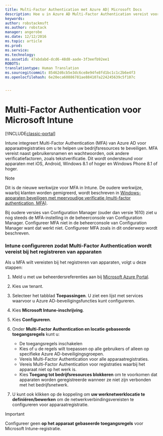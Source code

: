 ```yaml
---
title: Multi-Factor Authentication met Azure AD| Microsoft Docs
description: Hoe u in Azure AD Multi-Factor Authentication vereist voor apparaatregistratie.
keywords: 
author: robstackmsft
ms.author: robstack
manager: angerobe
ms.date: 12/12/2016
ms.topic: article
ms.prod: 
ms.service: 
ms.technology: 
ms.assetid: 47abdabd-dcd6-48d8-aade-3f3eefb92ee1
ROBOTS: 
translationtype: Human Translation
ms.sourcegitcommit: 85462d6cb5e3dc6ce8e94fe8fd1bc1c1c2b6e4f3
ms.openlocfilehash: 6e20eca60886781ae884107a224245639c5f107c


---
```


# <a name="multi-factor-authentication-for-microsoft-intune"></a>Multi-Factor Authentication voor Microsoft Intune

[!INCLUDE[classic-portal](../includes/classic-portal.md)]

Intune integreert Multi-Factor Authentication (MFA) van Azure AD voor apparaatregistraties om u te helpen uw bedrijfsresources te beveiligen. MFA vereist naast gebruikersnamen en wachtwoorden, ook andere verificatiefactoren, zoals tekstverificatie. Dit wordt ondersteund voor apparaten met iOS, Android, Windows 8.1 of hoger en Windows Phone 8.1 of hoger.

> [!NOTE]
>
> Dit is de nieuwe werkwijze voor MFA in Intune. De oudere werkwijze, waarbij klanten worden gemigreerd, wordt beschreven in [Windows-apparaten beveiligen met meervoudige verificatie (multi-factor authentication, MFA)](protect-windows-devices-with-multi-factor-authentication.md).
>
> Bij oudere versies van Configuration Manager (ouder dan versie 1610) ziet u nog steeds de MFA-instelling in de beheerconsole van Configuration Manager. Configureer MFA niet in de beheerconsole van Configuration Manager want dat werkt niet. Configureer MFA zoals in dit onderwerp wordt beschreven.

### <a name="configuring-intune-to-require-multi-factor-authentication-at-device-enrollment"></a>Intune configureren zodat Multi-Factor Authentication wordt vereist bij het registreren van apparaten
Als u MFA wilt vereisten bij het registreren van apparaten, volgt u deze stappen:

1. Meld u met uw beheerdersreferenties aan bij [Microsoft Azure Portal](https://manage.windowsazure.com).
2. Kies uw tenant.
2. Selecteer het tabblad **Toepassingen**. U ziet een lijst met services waarvoor u Azure AD-beveiligingsfuncties kunt configureren.
3. Kies **Microsoft Intune-inschrijving**.
4. Kies **Configureren**. 
5. Onder **Multi-Factor Authentication en locatie gebaseerde toegangsregels** kunt u:
    
    -  De toegangsregels inschakelen
    -  Kies of u de regels wilt toepassen op alle gebruikers of alleen op specifieke Azure AD-beveiligingsgroepen.
    -  Vereis Multi-Factor Authentication voor alle apparaatregistraties.
    -  Vereis Multi-Factor Authentication voor registraties waarbij het apparaat niet op het werk is.
    -  Kies **Toegang tot bedrijfsresources blokkeren** om te voorkomen dat apparaten worden geregistreerde wanneer ze niet zijn verbonden met het bedrijfsnetwerk. 
4. U kunt ook klikken op de koppeling om **uw werknetwerklocatie te definiëren/bewerken** om de netwerkverbindingsvereisten te configureren voor apparaatregistratie.

> [!IMPORTANT]
> 
> Configureer geen **op het apparaat gebaseerde toegangsregels** voor Microsoft Intune-registratie.



<!--HONumber=Dec16_HO3-->


